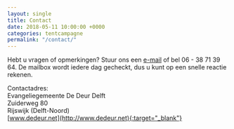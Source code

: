 ```yaml
---
layout: single
title: Contact
date: 2018-05-11 10:00:00 +0000
categories: tentcampagne
permalink: "/contact/"
---
```

Hebt u vragen of opmerkingen? Stuur ons een [e-mail](mailto:info@dedeur.net) of bel 06 - 38 71 39 64. De mailbox wordt iedere dag gecheckt, dus u kunt op een snelle reactie rekenen.

Contactadres:  
Evangeliegemeente De Deur Delft  
Zuiderweg 80  
Rijswijk (Delft-Noord)  
[www.dedeur.net](http://www.dedeur.net){:target="_blank"}